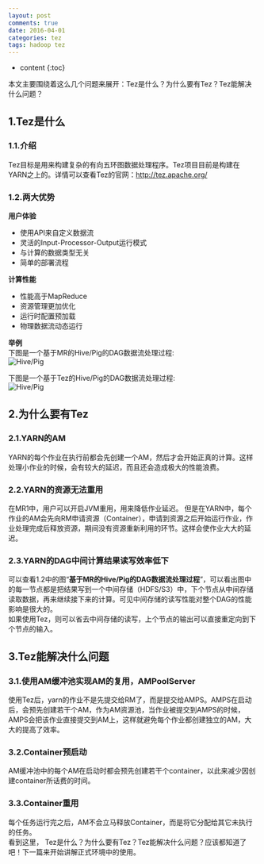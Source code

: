 ```yaml
---
layout: post
comments: true
date: 2016-04-01
categories: tez
tags: hadoop tez
---
```


* content
{:toc}

本文主要围绕着这么几个问题来展开：Tez是什么？为什么要有Tez？Tez能解决什么问题？

## 1.Tez是什么

### 1.1.介绍
Tez目标是用来构建复杂的有向五环图数据处理程序。Tez项目目前是构建在YARN之上的。详情可以查看Tez的官网：http://tez.apache.org/

### 1.2.两大优势
**用户体验**    
- 使用API来自定义数据流    
- 灵活的Input-Processor-Output运行模式    
- 与计算的数据类型无关    
- 简单的部署流程    

**计算性能**    
- 性能高于MapReduce    
- 资源管理更加优化    
- 运行时配置预加载    
- 物理数据流动态运行    

**举例**    
下图是一个基于MR的Hive/Pig的DAG数据流处理过程:    
![Hive/Pig](http://7xriy2.com1.z0.glb.clouddn.com/tez01-PigHiveQueryOnMR.png "Hive/Pig的DAG")

下图是一个基于Tez的Hive/Pig的DAG数据流处理过程:    
![Hive/Pig](http://7xriy2.com1.z0.glb.clouddn.com/tez02-PigHiveQueryOnTez.png "Hive/Pig的DAG")

## 2.为什么要有Tez
    
### 2.1.YARN的AM

YARN的每个作业在执行前都会先创建一个AM，然后才会开始正真的计算。这样处理小作业的时候，会有较大的延迟，而且还会造成极大的性能浪费。

### 2.2.YARN的资源无法重用
在MR1中，用户可以开启JVM重用，用来降低作业延迟。
但是在YARN中，每个作业的AM会先向RM申请资源（Container），申请到资源之后开始运行作业，作业处理完成后释放资源，期间没有资源重新利用的环节。这样会使作业大大的延迟。

### 2.3.YARN的DAG中间计算结果读写效率低下
可以查看1.2中的图“**基于MR的Hive/Pig的DAG数据流处理过程**”，可以看出图中的每一节点都是把结果写到一个中间存储（HDFS/S3）中，下个节点从中间存储读取数据，再来继续接下来的计算。可见中间存储的读写性能对整个DAG的性能影响是很大的。    
如果使用Tez，则可以省去中间存储的读写，上个节点的输出可以直接重定向到下个节点的输入。

## 3.Tez能解决什么问题

### 3.1.使用AM缓冲池实现AM的复用，AMPoolServer

使用Tez后，yarn的作业不是先提交给RM了，而是提交给AMPS。AMPS在启动后，会预先创建若干个AM，作为AM资源池，当作业被提交到AMPS的时候，AMPS会把该作业直接提交到AM上，这样就避免每个作业都创建独立的AM，大大的提高了效率。

### 3.2.Container预启动
AM缓冲池中的每个AM在启动时都会预先创建若干个container，以此来减少因创建container所话费的时间。

### 3.3.Container重用
每个任务运行完之后，AM不会立马释放Container，而是将它分配给其它未执行的任务。    
看到这里， Tez是什么？为什么要有Tez？Tez能解决什么问题？应该都知道了吧！下一篇来开始讲解正式环境中的使用。

